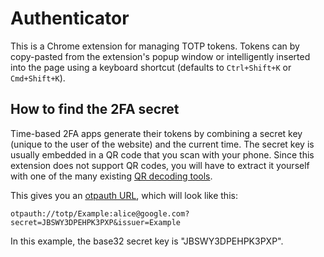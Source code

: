 # Authenticator

This is a Chrome extension for managing TOTP tokens. Tokens can by copy-pasted from the extension's popup window or intelligently inserted into the page using a keyboard shortcut (defaults to `Ctrl+Shift+K` or `Cmd+Shift+K`).

## How to find the 2FA secret

Time-based 2FA apps generate their tokens by combining a secret key (unique to the user of the website) and the current time. The secret key is usually embedded in a QR code that you scan with your phone. Since this extension does not support QR codes, you will have to extract it yourself with one of the many existing [QR decoding tools](https://google.com/search?q=online+QR+code+decoder).

This gives you an [otpauth URL](https://github.com/google/google-authenticator/wiki/Key-Uri-Format), which will look like this:
```
otpauth://totp/Example:alice@google.com?secret=JBSWY3DPEHPK3PXP&issuer=Example
```

In this example, the base32 secret key is "JBSWY3DPEHPK3PXP".
